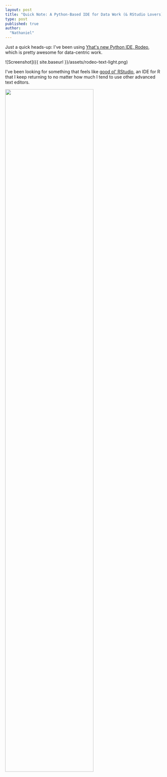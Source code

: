 ```yaml
---
layout: post
title: "Quick Note: A Python-Based IDE for Data Work (& RStudio Lovers)"
type: post
published: true
author:
  "Nathaniel"
---
```


Just a quick heads-up: I've been using [Yhat's new Python IDE, Rodeo](https://www.yhat.com/products/rodeo), which is pretty awesome for data-centric work. 

![Screenshot]({{ site.baseurl }}/assets/rodeo-text-light.png)

I've been looking for something that feels like [good ol' RStudio](https://www.rstudio.com), an IDE for R that I keep returning to no matter how much I tend to use other advanced text editors.

<img src="{{ site.baseurl }}/assets/rodeo_screenshot-shortcuts-entire-screen.png" width="75%">


